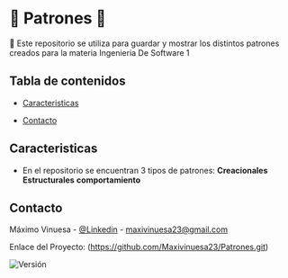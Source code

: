 # 🤖 Patrones 🤖

🏫
Este repositorio se utiliza para guardar y mostrar los distintos patrones creados para la materia Ingenieria De Software 1




## Tabla de contenidos

- [Caracteristicas](#caracteristicas)

- [Contacto](#contacto)


## Caracteristicas
- En el repositorio se encuentran 3 tipos de patrones: 
**Creacionales**
**Estructurales**
**comportamiento**



## Contacto

Máximo Vinuesa - [@Linkedin](https://www.linkedin.com/in/maximo-vinuesa/) - maxivinuesa23@gmail.com

Enlace del Proyecto: (https://github.com/Maxivinuesa23/Patrones.git)


![Versión](https://img.shields.io/badge/version-1.0.0-blue.svg)
